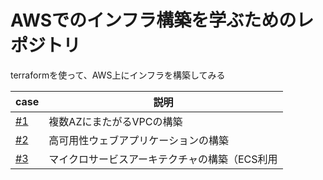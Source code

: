 # AWSでのインフラ構築を学ぶためのレポジトリ

terraformを使って、AWS上にインフラを構築してみる

| case  | 説明 |
| ------------- | ------------- |
| [#1](./case1/README.md)  | 複数AZにまたがるVPCの構築 |
| [#2](./case2/README.md)  | 高可用性ウェブアプリケーションの構築 |
| [#3](./case3/README.md)  | マイクロサービスアーキテクチャの構築（ECS利用 |